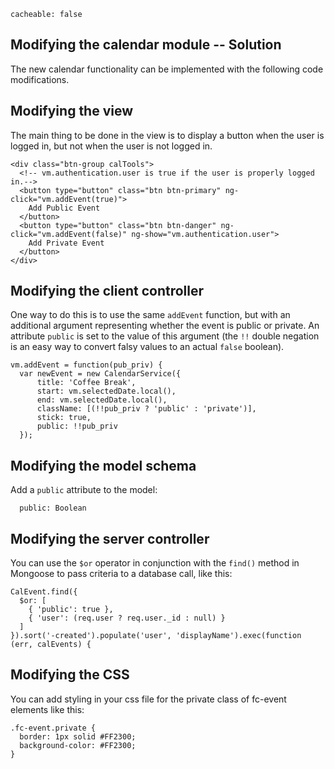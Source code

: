 ```
cacheable: false
```

## Modifying the calendar module -- Solution

The new calendar functionality can be implemented with the following code modifications.

## Modifying the view

The main thing to be done in the view is to display a button when the user is logged in, but not when the user is not logged in.


    <div class="btn-group calTools">
      <!-- vm.authentication.user is true if the user is properly logged in.-->
      <button type="button" class="btn btn-primary" ng-click="vm.addEvent(true)">
        Add Public Event
      </button>
      <button type="button" class="btn btn-danger" ng-click="vm.addEvent(false)" ng-show="vm.authentication.user">
        Add Private Event
      </button>
    </div>



## Modifying the client controller

One way to do this is to use the same `addEvent` function, but with an additional argument representing whether the event is public or private.  An attribute `public` is set to the value of this argument (the `!!` double negation is an easy way to convert falsy values to an actual `false` boolean).

    vm.addEvent = function(pub_priv) {
      var newEvent = new CalendarService({
          title: 'Coffee Break',
          start: vm.selectedDate.local(),
          end: vm.selectedDate.local(),
          className: [(!!pub_priv ? 'public' : 'private')],
          stick: true,
          public: !!pub_priv
      });


## Modifying the model schema

Add a `public` attribute to the model:

      public: Boolean


## Modifying the server controller

You can use the `$or` operator in conjunction with the `find()` method in Mongoose to pass criteria to a database call, like this:

    CalEvent.find({
      $or: [
        { 'public': true },
        { 'user': (req.user ? req.user._id : null) }
      ]
    }).sort('-created').populate('user', 'displayName').exec(function (err, calEvents) {


## Modifying the CSS

You can add styling in your css file for the private class of fc-event elements like this:

    .fc-event.private {
      border: 1px solid #FF2300;
      background-color: #FF2300;
    }
